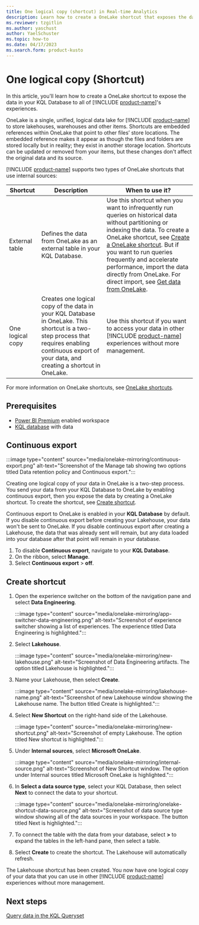 ```yaml
---
title: One logical copy (shortcut) in Real-time Analytics
description: Learn how to create a OneLake shortcut that exposes the data in your KQL Database to other Microsoft Fabric experiences.
ms.reviewer: tzgitlin
ms.author: yaschust
author: YaelSchuster
ms.topic: how-to
ms.date: 04/17/2023
ms.search.form: product-kusto
---
```


# One logical copy (Shortcut)

In this article, you'll learn how to create a OneLake shortcut to expose the data in your KQL Database to all of [!INCLUDE [product-name](../includes/product-name.md)]'s experiences.

OneLake is a single, unified, logical data lake for [!INCLUDE [product-name](../includes/product-name.md)] to store lakehouses, warehouses and other items. Shortcuts are embedded references within OneLake that point to other files’ store locations.  The embedded reference makes it appear as though the files and folders are stored locally but in reality; they exist in another storage location. Shortcuts can be updated or removed from your items, but these changes don't affect the original data and its source.

[!INCLUDE [product-name](../includes/product-name.md)] supports two types of OneLake shortcuts that use internal sources:

| Shortcut | Description | When to use it? |
|---------| --------- | --------- |
|External table| Defines the data from OneLake as an external table in your KQL Database. | Use this shortcut when you want to infrequently run queries on historical data without partitioning or indexing the data. To create a OneLake shortcut, see [Create a OneLake shortcut](onelake-shortcut.md). But if you want to run queries frequently and accelerate performance, import the data directly from OneLake. For direct import, see [Get data from OneLake](get-data-onelake.md).
|One logical copy| Creates one logical copy of the data in your KQL Database in OneLake. This shortcut is a two-step process that requires enabling continuous export of your data, and creating a shortcut in OneLake. | Use this shortcut if you want to access your data in other [!INCLUDE [product-name](../includes/product-name.md)] experiences without more management. |

For more information on OneLake shortcuts, see [OneLake shortcuts](../onelake/onelake-shortcuts.md).

## Prerequisites

* [Power BI Premium](/power-bi/enterprise/service-admin-premium-purchase) enabled workspace
* [KQL database](create-database.md) with data

## Continuous export

:::image type="content" source="media/onelake-mirroring/continuous-export.png" alt-text="Screenshot of the Manage tab showing two options titled Data retention policy and Continuous export.":::

Creating one logical copy of your data in OneLake is a two-step process. You send your data from your KQL Database to OneLake by enabling continuous export, then you expose the data by creating a OneLake shortcut. To create the shortcut, see [Create shortcut](#create-shortcut).

Continuous export to OneLake is enabled in your **KQL Database** by default. If you disable continuous export before creating your Lakehouse, your data won't be sent to OneLake. If you disable continuous export after creating a Lakehouse, the data that was already sent will remain, but any data loaded into your database after that point will remain in your database.

1. To disable **Continuous export**, navigate to your **KQL Database**.
1. On the ribbon, select **Manage**.
1. Select **Continuous export** > **off**.

## Create shortcut

1. Open the experience switcher on the bottom of the navigation pane and select **Data Engineering**.

    :::image type="content" source="media/onelake-mirroring/app-switcher-data-engineering.png" alt-text="Screenshot of experience switcher showing a list of experiences. The experience titled Data Engineering is highlighted.":::

1. Select **Lakehouse**.

     :::image type="content" source="media/onelake-mirroring/new-lakehouse.png" alt-text="Screenshot of Data Engineering artifacts. The option titled Lakehouse is highlighted.":::

1. Name your Lakehouse, then select **Create**.

    :::image type="content" source="media/onelake-mirroring/lakehouse-name.png" alt-text="Screenshot of new Lakehouse window showing the Lakehouse name. The button titled Create is highlighted.":::

1. Select **New Shortcut** on the right-hand side of the Lakehouse.

    :::image type="content" source="media/onelake-mirroring/new-shortcut.png" alt-text="Screenshot of empty Lakehouse. The option titled New shortcut is highlighted.":::

1. Under **Internal sources**, select **Microsoft OneLake**.

    :::image type="content" source="media/onelake-mirroring/internal-source.png" alt-text="Screenshot of New Shortcut window. The option under Internal sources titled Microsoft OneLake is highlighted.":::

1. In **Select a data source type**, select your KQL Database, then select **Next** to connect the data to your shortcut.

    :::image type="content" source="media/onelake-mirroring/onelake-shortcut-data-source.png" alt-text="Screenshot of data source type window showing all of the data sources in your workspace. The button titled Next is highlighted.":::

1. To connect the table with the data from your database, select **>** to expand the tables in the left-hand pane, then select a table.

1. Select **Create** to create the shortcut. The Lakehouse will automatically refresh.

The Lakehouse shortcut has been created. You now have one logical copy of your data that you can use in other [!INCLUDE [product-name](../includes/product-name.md)] experiences without more management.

## Next steps

[Query data in the KQL Queryset](kusto-query-set.md)
